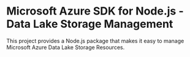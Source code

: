 # Microsoft Azure SDK for Node.js - Data Lake Storage Management

This project provides a Node.js package that makes it easy to manage Microsoft Azure Data Lake Storage Resources.
